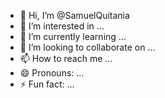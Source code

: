 - 👋 Hi, I’m @SamuelQuitania
- 👀 I’m interested in ...
- 🌱 I’m currently learning ...
- 💞️ I’m looking to collaborate on ...
- 📫 How to reach me ...
- 😄 Pronouns: ...
- ⚡ Fun fact: ...

<!---
SamuelQuitania/SamuelQuitania is a ✨ special ✨ repository because its `README.md` (this file) appears on your GitHub profile.
You can click the Preview link to take a look at your changes.
--->
